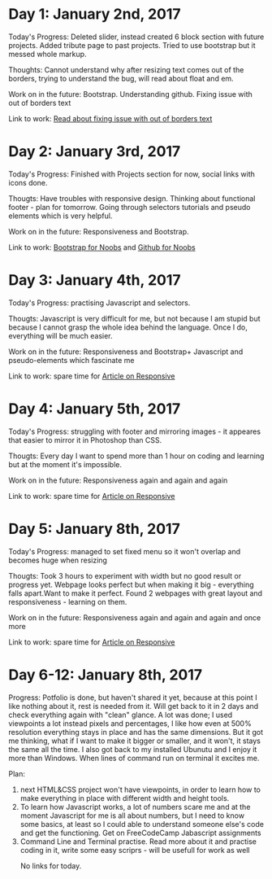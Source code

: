 <h1>Day 1: January 2nd, 2017</h1>

Today's Progress: Deleted slider, instead created 6 block section with future projects. Added tribute page to past projects. Tried to use bootstrap but it messed whole markup. 

Thoughts: Cannot understand why after resizing text comes out of the borders, trying to understand the bug, will read about float and em. 

Work on in the future: Bootstrap. Understanding github. Fixing issue with out of borders text

Link to work: <a href="http://ru.stackoverflow.com/questions/148638/%D0%9B%D0%BE%D0%BC%D0%B0%D0%B5%D1%82%D1%81%D1%8F-%D0%B2%D0%B5%D1%80%D1%81%D1%82%D0%BA%D0%B0-%D0%BF%D1%80%D0%B8-%D0%BC%D0%B0%D1%81%D1%88%D1%82%D0%B0%D0%B1%D0%B8%D1%80%D0%BE%D0%B2%D0%B0%D0%BD%D0%B8%D0%B8-%D1%81%D0%B0%D0%B9%D1%82%D0%B0-%D0%B2-chrome-%D0%B8-firefox">Read about fixing issue with out of borders text</a>

<h1>Day 2: January 3rd, 2017</h1>
Today's Progress: Finished with Projects section for now, social links with icons done. 

Thougts: Have troubles with responsive design. Thinking about functional footer - plan for tomorrow. Going through selectors tutorials and pseudo elements which is very helpful. 

Work on in the future: Responsiveness and Bootstrap. 

Link to work: <a href="http://getbootstrap.com/getting-started/">Bootstrap for Noobs</a> and <a href="https://youtu.be/_ALeswWzpBo">Github for Noobs</a>

<h1>Day 3: January 4th, 2017</h1>
Today's Progress: practising Javascript and selectors.

Thougts: Javascript is very difficult for me, but not because I am stupid but because I cannot grasp the whole idea behind the language. Once I do, everything will be much easier. 

Work on in the future: Responsiveness and Bootstrap+ Javascript and pseudo-elements which fascinate me

Link to work: spare time for <a href="http://alistapart.com/article/responsive-web-design">Article on Responsive</a>

<h1>Day 4: January 5th, 2017</h1>
Today's Progress: struggling with footer and mirroring images - it appeares that easier to mirror it in Photoshop than CSS.

Thougts: Every day I want to spend more than 1 hour on coding and learning but at the moment it's impossible. 

Work on in the future: Responsiveness again and again and again

Link to work: spare time for <a href="http://alistapart.com/article/responsive-web-design">Article on Responsive</a>

<h1>Day 5: January 8th, 2017</h1>
Today's Progress: managed to set fixed menu so it won't overlap and becomes huge when resizing

Thougts: Took 3 hours to experiment with width but no good result or progress yet. Webpage looks perfect but when making it big - everything falls apart.Want to make it perfect. Found 2 webpages with great layout and responsiveness - learning on them. 

Work on in the future: Responsiveness again and again and again and once more

Link to work: spare time for <a href="http://alistapart.com/article/responsive-web-design">Article on Responsive</a>

<h1>Day 6-12: January 8th, 2017</h1>

Progress: Potfolio is done, but haven't shared it yet, because at this point I like nothing about it, rest is needed from it. Will get back to it in 2 days and check everything again with "clean" glance. A lot was done; I used viewpoints a lot instead pixels and percentages, I like how even at 500% resolution everything stays in place and has the same dimensions. But it got me thinking, what if I want to make it bigger or smaller, and it won't, it stays the same all the time. I also got back to my installed Ubunutu and I enjoy it more than Windows. When lines of command run on terminal it excites me. 

Plan: 
<ol>
<li>next HTML&CSS project won't have viewpoints, in order to learn how to make everything in place with different width and height tools.</li>
<li>To learn how Javascript works, a lot of numbers scare me and at the moment Javascript for me is all about numbers, but I need to know some basics, at least so I could able to understand someone else's code and get the functioning. Get on FreeCodeCamp Jabascript assignments</li>
<li>Command Line and Terminal practise. Read more about it and practise coding in it, write some easy scriprs - will be usefull for work as well </li>

No links for today.
